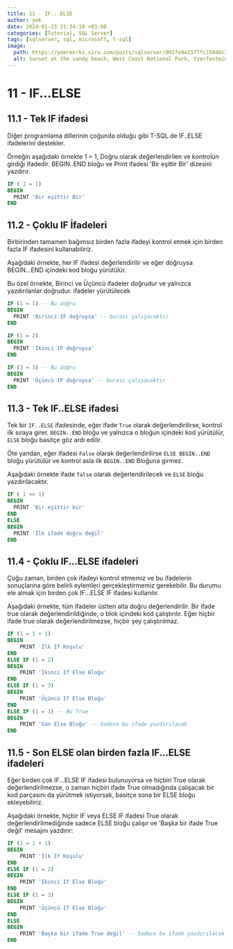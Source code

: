 ```yaml
---
title: 11 - IF...ELSE
author: yek
date: 2024-01-23 21:34:19 +03:00
categories: [Tutorial, SQL Server]
tags: [sqlserver, sql, microsoft, t-sql]
image:
  path: https://yemrekrks.sirv.com/posts/sqlserver/001fe0a1577fc15040c2b0512639a4dc.jpg
  alt: Sunset at the sandy beach, West Coast National Park, Yzerfontein, Western Cape, South Africa
---
```


<style>
r { color: red }
b { color: blue }
y { color: yellow }
</style>

# 11 - IF...ELSE

## 11.1 - Tek IF ifadesi
Diğer programlama dillerinin çoğunda olduğu gibi T-SQL de IF..ELSE ifadelerini destekler.

Örneğin aşağıdaki örnekte 1 = 1, Doğru olarak değerlendirilen ve kontrolün girdiği ifadedir.
BEGIN..END bloğu ve Print ifadesi 'Bir eşittir Bir' dizesini yazdırır.

```sql
IF ( 1 = 1)
BEGIN
  PRINT 'Bir eşittir Bir'
END
```

## 11.2 - Çoklu IF İfadeleri
Birbirinden tamamen bağımsız birden fazla ifadeyi kontrol etmek için birden fazla IF ifadesini kullanabiliriz.

Aşağıdaki örnekte, her IF ifadesi değerlendirilir ve eğer doğruysa BEGIN...END içindeki kod bloğu yürütülür. 

Bu özel örnekte, Birinci ve Üçüncü ifadeler doğrudur ve yalnızca yazdırılanlar doğrudur.
 ifadeler yürütülecek

```sql
IF (1 = 1) -- Bu doğru
BEGIN
  PRINT 'Birinci IF doğruysa' -- burası çalışacaktır
END

IF (1 = 2)
BEGIN
  PRINT 'İkinci IF doğruysa'
END

IF (3 = 3) -- Bu doğru
BEGIN
  PRINT 'Üçüncü IF doğruysa' -- burası çalışacaktır
END
```

## 11.3 - Tek IF..ELSE ifadesi
Tek bir ``IF..ELSE`` ifadesinde, eğer ifade ``True`` olarak değerlendirilirse, kontrol ilk sıraya girer. ``BEGIN..END`` bloğu ve yalnızca o bloğun içindeki kod yürütülür, ``ELSE`` bloğu basitçe göz ardı edilir.

Öte yandan, eğer ifadesi ``False`` olarak değerlendirilirse ``ELSE BEGIN..END`` bloğu yürütülür ve kontrol asla ilk ``BEGIN..END`` Bloğuna girmez.

Aşağıdaki örnekte ifade ``false`` olarak değerlendirilecek ve ``ELSE`` bloğu yazdırılacaktır.


```sql
IF ( 1 <> 1)
BEGIN
  PRINT 'Bir eşittir bir'
END
ELSE
BEGIN
  PRINT 'İlk ifade doğru değil'
END
```

## 11.4 - Çoklu IF...ELSE ifadeleri
Çoğu zaman, birden çok ifadeyi kontrol etmemiz ve bu ifadelerin sonuçlarına göre belirli eylemleri gerçekleştirmemiz gerekebilir. Bu durumu ele almak için birden çok IF...ELSE IF ifadesi kullanılır. 

Aşağıdaki örnekte, tüm ifadeler üstten alta doğru değerlendirilir. Bir ifade true olarak değerlendirildiğinde, o blok içindeki kod çalıştırılır. Eğer hiçbir ifade true olarak değerlendirilmezse, hiçbir şey çalıştırılmaz.

```sql
IF (1 = 1 + 1)
BEGIN
    PRINT 'İlk If Koşulu'
END
ELSE IF (1 = 2)
BEGIN
    PRINT 'İkinci If Else Bloğu'
END
ELSE IF (1 = 3)
BEGIN
    PRINT 'Üçüncü If Else Bloğu'
END
ELSE IF (1 = 1) -- Bu True
BEGIN
    PRINT 'Son Else Bloğu' -- Sadece bu ifade yazdırılacak
END
```


## 11.5 - Son ELSE olan birden fazla IF...ELSE ifadeleri
Eğer birden çok IF...ELSE IF ifadesi bulunuyorsa ve hiçbiri True olarak değerlendirilmezse, o zaman hiçbiri ifade True olmadığında çalışacak bir kod parçasını da yürütmek istiyorsak, basitçe sona bir ELSE bloğu ekleyebiliriz. 

Aşağıdaki örnekte, hiçbir IF veya ELSE IF ifadesi True olarak değerlendirilmediğinde sadece ELSE bloğu çalışır ve 'Başka bir ifade True değil' mesajını yazdırır:

```sql
IF (1 = 1 + 1)
BEGIN
    PRINT 'İlk If Koşulu'
END
ELSE IF (1 = 2)
BEGIN
    PRINT 'İkinci If Else Bloğu'
END
ELSE IF (1 = 3)
BEGIN
    PRINT 'Üçüncü If Else Bloğu'
END
ELSE
BEGIN
    PRINT 'Başka bir ifade True değil' -- Sadece bu ifade yazdırılacak
END
```
